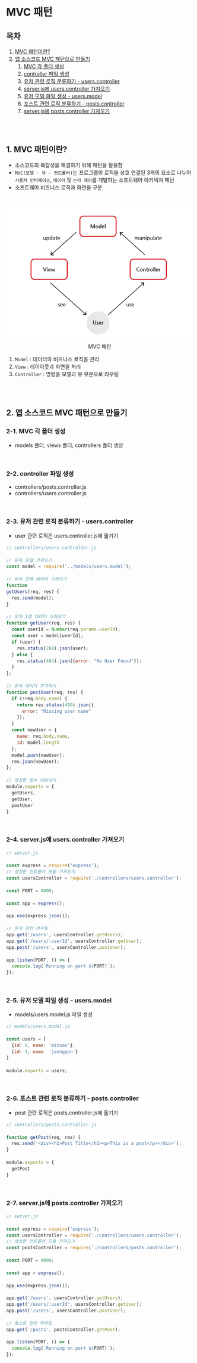 # MVC 패턴

## 목차

1. [MVC 패턴이란?](#1-mvc-패턴이란)
2. [앱 소스코드 MVC 패턴으로 만들기](#2-앱-소스코드-mvc-패턴으로-만들기)
    1. [MVC 각 폴더 생성](#2-1-mvc-각-폴더-생성)
    2. [controller 파일 생성](#2-2-controller-파일-생성)
    3. [유저 관련 로직 분류하기 - users.controller](#2-3-유저-관련-로직-분류하기---userscontroller)
    4. [server.js에 users.controller 가져오기](#2-4-serverjs에-userscontroller-가져오기)
    5. [유저 모델 파일 생성 - users.model](#2-5-유저-모델-파일-생성---usersmodel)
    6. [포스트 관련 로직 분류하기 - posts.controller](#2-6-포스트-관련-로직-분류하기---postscontroller)
    7. [server.js에 posts.controller 가져오기](#2-7-serverjs에-postscontroller-가져오기)

<br/>
<br/>

## 1. MVC 패턴이란?

- 소스코드의 복잡성을 해결하기 위해 패턴을 활용함
- `MVC(모델 - 뷰 - 컨트롤러)`는 프로그램의 로직을 상호 연결된 3개의 요소로 나누어 `사용자 인터페이스`, `데이터` 및 `논리 제어`를 개발하는 소프트웨어 아키텍처 패턴
- 소프트웨어 비즈니스 로직과 화면을 구분

<br/>

<p align="center">
    <img src="../../assets/img/Expressjs_MVC.png" width="500" alt="Expressjs_MVC"><br/>
    <span>MVC 패턴</span>
</p>

1. `Model` : 데이터와 비즈니스 로직을 관리
2. `View` : 레이아웃과 화면을 처리
3. `Controller` : 명령을 모델과 뷰 부분으로 라우팅

<br/>
<br/>

## 2. 앱 소스코드 MVC 패턴으로 만들기

### 2-1. MVC 각 폴더 생성

- models 폴더, views 폴더, controllers 폴더 생성

<br/>

### 2-2. controller 파일 생성

- controllers/posts.controller.js
- controllers/users.controller.js

<br/>

### 2-3. 유저 관련 로직 분류하기 - users.controller

- user 관련 로직은 users.controller.js에 옮기기

```js
// controllers/users.controller.js

// 유저 모델 가져오기
const model = require('../models/users.model');

// 유저 전체 데이터 가져오기
function
getUsers(req, res) {
  res.send(model);
}

// 유저 1명 데이터 가져오기
function getUser(req, res) {
  const userId = Number(req.params.userId);
  const user = model[userId];
  if (user) {
    res.status(200).json(user);
  } else {
    res.status(404).json({error: "No User Found"});
  }
};

// 유저 데이터 추가하기
function postUser(req, res) {
  if (!req.body.name) {
    return res.status(400).json({
      error: "Missing user name"
    });
  }
  const newUser = {
    name: req.body.name,
    id: model.length
  };
  model.push(newUser);
  res.json(newUser);
};

// 생성한 함수 내보내기
module.exports = {
  getUsers,
  getUser,
  postUser
}
```

<br/>

### 2-4. server.js에 users.controller 가져오기

```js
// server.js

const express = require('express');
// 생성한 컨트롤러 모듈 가져오기
const usersController = require('./controllers/users.controller');

const PORT = 4000;

const app = express();

app.use(express.json());

// 유저 관련 라우팅
app.get('/users', usersController.getUsers);
app.get('/users/:userId', usersController.getUser);
app.post('/users', usersController.postUser);

app.listen(PORT, () => {
  console.log(`Running on port ${PORT}`);
});
```

<br/>

### 2-5. 유저 모델 파일 생성 - users.model

- models/users.model.js 파일 생성

```js
// models/users.model.js

const users = [
  {id: 0, name: 'minsoo'},
  {id: 1, name: 'jeonggon'}
]

module.exports = users;
```

<br/>

### 2-6. 포스트 관련 로직 분류하기 - posts.controller

- post 관련 로직은 posts.controller.js에 옮기기

```js
// controllers/posts.controller.js

function getPost(req, res) {
  res.send('<div><h1>Post Title</h1><p>This is a post</p></div>');
}

module.exports = {
  getPost
}
```

<br/>

### 2-7. server.js에 posts.controller 가져오기

```js
// server.js

const express = require('express');
const usersController = require('./controllers/users.controller');
// 생성한 컨트롤러 모듈 가져오기
const postsController = require('./controllers/posts.controller');

const PORT = 4000;

const app = express();

app.use(express.json());

app.get('/users', usersController.getUsers);
app.get('/users/:userId', usersController.getUser);
app.post('/users', usersController.postUser);

// 포스트 관련 라우팅
app.get('/posts', postsController.getPost);

app.listen(PORT, () => {
  console.log(`Running on port ${PORT}`);
});
```